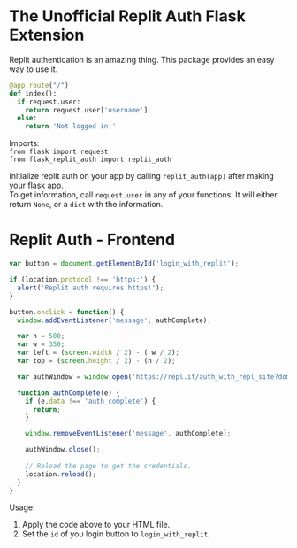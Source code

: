 # The Unofficial Replit Auth Flask Extension
Replit authentication is an amazing thing. This package provides an easy way to use it.
```python
@app.route("/")
def index():
  if request.user:
    return request.user['username']
  else:
    return 'Not logged in!'
```
Imports:  
```from flask import request```  
```from flask_replit_auth import replit_auth```  

Initialize replit auth on your app by calling ```replit_auth(app)``` after making your flask app.  
To get information, call ```request.user``` in any of your functions. It will either return ```None```, or a ```dict``` with the information.
# Replit Auth - Frontend
```js
var button = document.getElementById('login_with_replit');

if (location.protocol !== 'https:') {
  alert('Replit auth requires https!');
}

button.onclick = function() {
  window.addEventListener('message', authComplete);

  var h = 500;
  var w = 350;
  var left = (screen.width / 2) - ( w / 2);
  var top = (screen.height / 2) - (h / 2);

  var authWindow = window.open('https://repl.it/auth_with_repl_site?domain=' + location.host, '_blank', 'modal=yes, toolbar=no, location=no, directories=no, status=no, menubar=no, scrollbars=no, resizable=no, copyhistory=no, width=' + w + ', height=' + h + ', top=' + top + ', left=' + left)

  function authComplete(e) {
    if (e.data !== 'auth_complete') {
      return;
    }

    window.removeEventListener('message', authComplete);

    authWindow.close();
    
    // Reload the page to get the credentials.
    location.reload();
  }
}
```
Usage:  
1. Apply the code above to your HTML file.  
2. Set the ```id``` of you login button to ```login_with_replit```.  